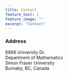 ```yaml
---
title: Contact
feature_text: |
feature_image: ""
excerpt: "Contact"
---
```


### Address

8888 University Dr.   
Department of Mathematics  
Simon Fraser University  
Burnaby, BC, Canada
